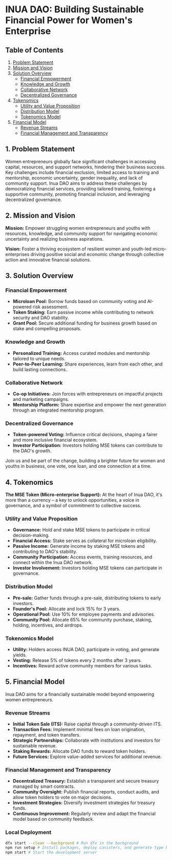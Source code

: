 # INUA DAO: Building Sustainable Financial Power for Women's Enterprise

## Table of Contents

1. [Problem Statement](#problem-statement)
2. [Mission and Vision](#mission-and-vision)
3. [Solution Overview](#solution-overview)
   - [Financial Empowerment](#financial-empowerment)
   - [Knowledge and Growth](#knowledge-and-growth)
   - [Collaborative Network](#collaborative-network)
   - [Decentralized Governance](#decentralized-governance)
4. [Tokenomics](#tokenomics)
   - [Utility and Value Proposition](#utility-and-value-proposition)
   - [Distribution Model](#distribution-model)
   - [Tokenomics Model](#tokenomics-model)
5. [Financial Model](#financial-model)
   - [Revenue Streams](#revenue-streams)
   - [Financial Management and Transparency](#financial-management-and-transparency)

## 1. Problem Statement

Women entrepreneurs globally face significant challenges in accessing capital, resources, and support networks, hindering their business success. Key challenges include financial exclusion, limited access to training and mentorship, economic uncertainty, gender inequality, and lack of community support. Inua DAO aims to address these challenges by democratizing financial services, providing tailored training, fostering a supportive community, promoting financial inclusion, and leveraging decentralized governance.

## 2. Mission and Vision

**Mission:** Empower struggling women entrepreneurs and youths with resources, knowledge, and community support for navigating economic uncertainty and realizing business aspirations.

**Vision:** Foster a thriving ecosystem of resilient women and youth-led micro-enterprises driving positive social and economic change through collective action and innovative financial solutions.

## 3. Solution Overview

### Financial Empowerment

- **Microloan Pool:** Borrow funds based on community voting and AI-powered risk assessment.
- **Token Staking:** Earn passive income while contributing to network security and DAO stability.
- **Grant Pool:** Secure additional funding for business growth based on stake and compelling proposals.

### Knowledge and Growth

- **Personalized Training:** Access curated modules and mentorship tailored to unique needs.
- **Peer-to-Peer Learning:** Share experiences, learn from each other, and build lasting connections.

### Collaborative Network

- **Co-op Initiatives:** Join forces with entrepreneurs on impactful projects and marketing campaigns.
- **Mentorship Platform:** Share expertise and empower the next generation through an integrated mentorship program.

### Decentralized Governance

- **Token-powered Voting:** Influence critical decisions, shaping a fairer and more inclusive financial ecosystem.
- **Investor Participation:** Investors holding MSE tokens can contribute to the DAO's growth.

Join us and be part of the change, building a brighter future for women and youths in business, one vote, one loan, and one connection at a time.

## 4. Tokenomics

**The MSE Token (Micro-enterprise Support):** At the heart of Inua DAO, it's more than a currency – a key to unlock opportunities, a voice in governance, and a symbol of commitment to collective success.

### Utility and Value Proposition

- **Governance:** Hold and stake MSE tokens to participate in critical decision-making.
- **Financial Access:** Stake serves as collateral for microloan eligibility.
- **Passive Income:** Generate income by staking MSE tokens and contributing to DAO's stability.
- **Community Participation:** Access events, training resources, and connect within the Inua DAO network.
- **Investor Involvement:** Investors holding MSE tokens can participate in governance.

### Distribution Model

- **Pre-sale:** Gather funds through a pre-sale, distributing tokens to early investors.
- **Founder's Pool:** Allocate and lock 15% for 3 years.
- **Operational Pool:** Use 10% for employee payments and advisories.
- **Community Pool:** Allocate 65% for community purchase, staking, holding, incentives, and airdrops.

### Tokenomics Model

- **Utility:** Holders access INUA DAO, participate in voting, and generate yields.
- **Vesting:** Release 5% of tokens every 2 months after 3 years.
- **Incentives:** Reward active community members for various tasks.

## 5. Financial Model

Inua DAO aims for a financially sustainable model beyond empowering women entrepreneurs.

### Revenue Streams

- **Initial Token Sale (ITS):** Raise capital through a community-driven ITS.
- **Transaction Fees:** Implement minimal fees on loan origination, repayment, and token transfers.
- **Strategic Partnerships:** Collaborate with institutions and investors for sustainable revenue.
- **Staking Rewards:** Allocate DAO funds to reward token holders.
- **Future Services:** Explore value-added services for additional revenue.

### Financial Management and Transparency

- **Decentralized Treasury:** Establish a transparent and secure treasury managed by smart contracts.
- **Community Oversight:** Publish financial reports, conduct audits, and allow token holders to vote on major decisions.
- **Investment Strategies:** Diversify investment strategies for treasury funds.
- **Continuous Improvement:** Regularly review and adapt the financial model based on community feedback.

### Local Deployment

```bash
dfx start --clean --background # Run dfx in the background
npm run setup # Install packages, deploy canisters, and generate type bindings
npm start # Start the development server
```

